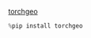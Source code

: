 [torchgeo](https://torchgeo.readthedocs.io/en/stable/tutorials/getting_started.html)
```py
%pip install torchgeo
```
